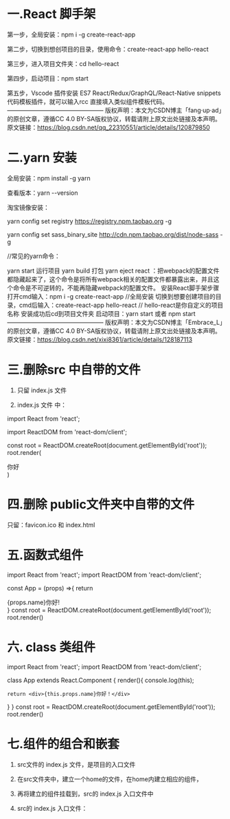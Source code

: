 # 一.React 脚手架

第一步，全局安装：npm i -g create-react-app

第二步，切换到想创项目的目录，使用命令：create-react-app hello-react

第三步，进入项目文件夹：cd hello-react

第四步，启动项目：npm start

第五步，Vscode 插件安装 ES7 React/Redux/GraphQL/React-Native snippets 代码模板插件，就可以输入rcc 直接填入类似组件模板代码。
————————————————
版权声明：本文为CSDN博主「fang·up·ad」的原创文章，遵循CC 4.0 BY-SA版权协议，转载请附上原文出处链接及本声明。
原文链接：https://blog.csdn.net/qq_22310551/article/details/120879850


# 二.yarn 安装

全局安装：npm install -g yarn

查看版本：yarn --version

淘宝镜像安装：

yarn config set registry https://registry.npm.taobao.org -g

yarn config set sass_binary_site http://cdn.npm.taobao.org/dist/node-sass -g

//常见的yarn命令：

yarn start 运行项目
yarn build 打包
yarn eject react ：把webpack的配置文件都隐藏起来了，这个命令是将所有webpack相关的配置文件都暴露出来，并且这个命令是不可逆转的，不能再隐藏webpack的配置文件。
 安装React脚手架步骤
打开cmd输入：npm i -g create-react-app //全局安装
切换到想要创建项目的目录，cmd后输入：create-react-app hello-react // hello-react是你自定义的项目名称
安装成功后cd到项目文件夹
启动项目：yarn start 或者 npm start
————————————————
版权声明：本文为CSDN博主「Embrace_L」的原创文章，遵循CC 4.0 BY-SA版权协议，转载请附上原文出处链接及本声明。
原文链接：https://blog.csdn.net/xixi8361/article/details/128187113



# 三.删除src 中自带的文件

1. 只留 index.js 文件

2. index.js 文件 中：

import React from 'react';
<!-- 引入React，react的核心代码 -->
import ReactDOM from 'react-dom/client';
<!-- 引入ReactDOM，用于开发浏览器网页 -->

const root = ReactDOM.createRoot(document.getElementById('root'));
root.render(
  <div>你好</div>
)


# 四.删除 public文件夹中自带的文件

只留：favicon.ico 和 index.html



# 五.函数式组件

import React from 'react';
import ReactDOM from 'react-dom/client';

<!-- 在 React 内，首字母大写的是组件，小写的元素 -->
const App = (props) =>{
  return <div>{props.name}你好!</div>
}
const root = ReactDOM.createRoot(document.getElementById('root'));
root.render(<App name="张非-"/>)



# 六. class 类组件

import React from 'react';
import ReactDOM from 'react-dom/client';

class App extends React.Component {
  render(){
    console.log(this);
    <!-- this 指向的是 App-->

    return <div>{this.props.name}你好！</div>
<!--这里必须要用 this.props-->
  }
}
const root = ReactDOM.createRoot(document.getElementById('root'));
root.render(<App name="张非-"/>)



# 七.组件的组合和嵌套

1. src文件的 index.js 文件，是项目的入口文件

2. 在src文件夹中，建立一个home的文件，在home内建立相应的组件，

3. 再将建立的组件挂载到，src的 index.js 入口文件中

4. src的 index.js 入口文件：
<script>
import React from 'react';
import ReactDOM from 'react-dom/client';

import App from "./home/App"
const root = ReactDOM.createRoot(document.getElementById('root'));
root.render(<App />)

5. hone与index.js 入口文件，平齐(相当于vue中的 main.js)

6.  hone下的App.js 组件
import React from "react"
class Header extends React.Component {
    render(){
        return <header>我是头部组件</header>
    }
}
const Footer = () =>{
   return  <footer>我是底部组件</footer>
}
class App extends React.Component {
    render(){
        //每一个组件都只能有一个根元素
        return (
        <div>
          <Header />
          <Footer />
        </div>
        )
    }
}
export default App



# 八.组件的占位符

1. 一般组件内的嵌套嵌套多个组件，所以，要用一个元素把他们包起来，且多个组件 return要加()，return()
class App extends React.Component {
    render(){
        //每一个组件都只能有一个根元素
        return (
        <div>
          <Header />
          <Footer />
        </div>
        )
    }
}

2. 如果想要将这个 <div>编程占位符，要用：<React.Fragment>标签
class App extends React.Component {
    render(){
        //每一个组件都只能有一个根元素
        return (
        <React.Fragment>
          <Header />
          <Footer />
        </React.Fragment>
        )
    }
}





由于每一个组件都只能有一个根元素，所以